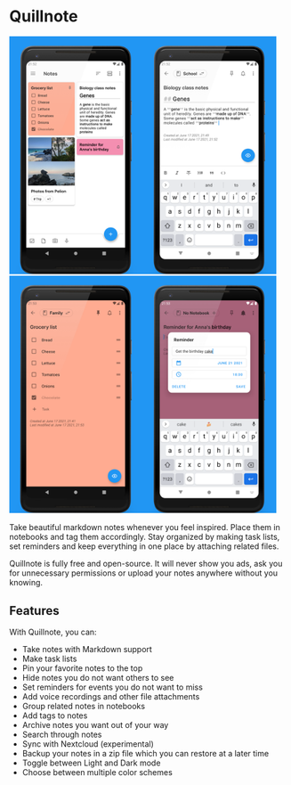 # Quillnote


<img src="fastlane/metadata/android/en-US/images/phoneScreenshots/1.png" width="240"/><img src="fastlane/metadata/android/en-US/images/phoneScreenshots/2.png" width="240"/><img src="fastlane/metadata/android/en-US/images/phoneScreenshots/3.png" width="240"/><img src="fastlane/metadata/android/en-US/images/phoneScreenshots/4.png" width="240"/>


Take beautiful markdown notes whenever you feel inspired. Place them in notebooks and tag them accordingly. Stay organized by making task lists, set reminders and keep everything in one place by attaching related files.

Quillnote is fully free and open-source. It will never show you ads, ask you for unnecessary permissions or upload your notes anywhere without you knowing.

## Features
With Quillnote, you can:

- Take notes with Markdown support
- Make task lists
- Pin your favorite notes to the top
- Hide notes you do not want others to see
- Set reminders for events you do not want to miss
- Add voice recordings and other file attachments
- Group related notes in notebooks
- Add tags to notes
- Archive notes you want out of your way
- Search through notes
- Sync with Nextcloud (experimental)
- Backup your notes in a zip file which you can restore at a later time
- Toggle between Light and Dark mode
- Choose between multiple color schemes

